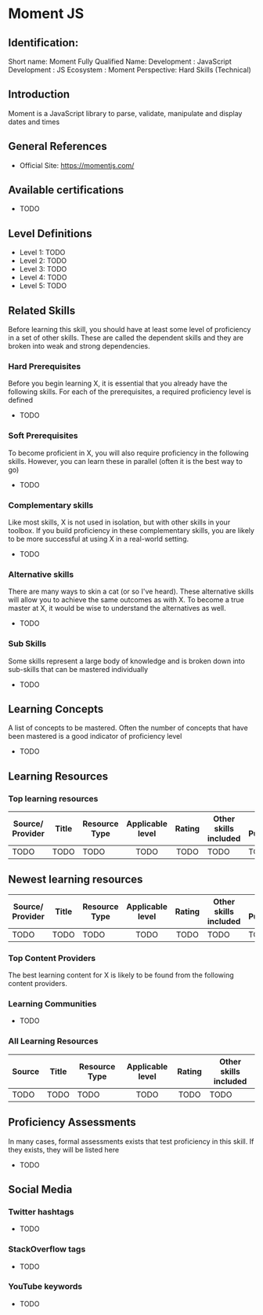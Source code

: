 # Moment JS

## Identification:
Short name: Moment
Fully Qualified Name: Development : JavaScript Development : JS Ecosystem : Moment
Perspective: Hard Skills (Technical)

## Introduction
Moment is a JavaScript library to parse, validate, manipulate and display dates and times

## General References
- Official Site: https://momentjs.com/

## Available certifications
 - TODO

## Level Definitions
- Level 1: TODO
- Level 2: TODO
- Level 3: TODO
- Level 4: TODO
- Level 5: TODO

## Related Skills
Before learning this skill, you should have at least some level of proficiency in a set of other skills. These are called the 
dependent skills and they are broken into weak and strong dependencies.

### Hard Prerequisites
Before you begin learning X, it is essential that you already have the following skills. For each of the prerequisites, a required proficiency level is defined

- TODO

### Soft Prerequisites
To become proficient in X, you will also require proficiency in the following skills. However, you can learn these in parallel (often it is the best way to go)

 - TODO

### Complementary skills
Like most skills, X is not used in isolation, but with other skills in your toolbox. If you build proficiency in these complementary skills, you are likely to be more successful at using X in a real-world setting.

- TODO

### Alternative skills
There are many ways to skin a cat (or so I've heard). These alternative skills will allow you to achieve the same outcomes as with X. To become a true master at X, it would be wise to understand the alternatives as well.

- TODO

### Sub Skills
Some skills represent a large body of knowledge and is broken down into sub-skills that can be mastered individually

- TODO

## Learning Concepts
A list of concepts to be mastered. Often the number of concepts that have been mastered is a good indicator of proficiency level

- TODO

## Learning Resources

### Top learning resources

| Source/ Provider | Title | Resource Type | Applicable level | Rating | Other skills included | Date Published |
| -----------------| ----- | ------------- |:----------------:|:------:| --------------------- | -------------- |
| TODO             | TODO  | TODO          | TODO             | TODO   | TODO                  | TODO           |

## Newest learning resources

| Source/ Provider | Title | Resource Type | Applicable level | Rating | Other skills included | Date Published |
| -----------------| ----- | ------------- |:----------------:|:------:| --------------------- | -------------- |
| TODO             | TODO  | TODO          | TODO             | TODO   | TODO                  | TODO           |

### Top Content Providers
The best learning content for X is likely to be found from the following content providers.

### Learning Communities
 - TODO

### All Learning Resources

| Source | Title | Resource Type | Applicable level | Rating | Other skills included |
| -------| ----- | ------------- |:----------------:|:------:| --------------------- |
| TODO   | TODO  | TODO          | TODO             | TODO   | TODO                  |

## Proficiency Assessments
In many cases, formal assessments exists that test proficiency in this skill. If they exists, they will be listed here

 - TODO

## Social Media
### Twitter hashtags
- TODO
### StackOverflow tags
- TODO
### YouTube keywords
- TODO



